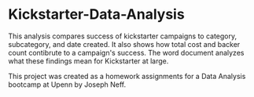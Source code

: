 # Kickstarter-Data-Analysis

This analysis compares success of kickstarter campaigns to category, subcategory, and date created. It also shows how total cost and backer count contibrute to a campaign's success. The word document analyzes what these findings mean for Kickstarter at large.

This project was created as a homework assignments for a Data Analysis bootcamp at Upenn by Joseph Neff.
